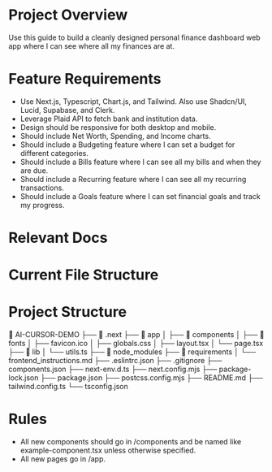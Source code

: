 # Project Overview
Use this guide to build a cleanly designed personal finance dashboard web app where I can see where all my finances are at.

# Feature Requirements
- Use Next.js, Typescript, Chart.js, and Tailwind. Also use Shadcn/UI, Lucid, Supabase, and Clerk.
- Leverage Plaid API to fetch bank and institution data.
- Design should be responsive for both desktop and mobile.
- Should include Net Worth, Spending, and Income charts.
- Should include a Budgeting feature where I can set a budget for different categories.
- Should include a Bills feature where I can see all my bills and when they are due.
- Should include a Recurring feature where I can see all my recurring transactions.
- Should include a Goals feature where I can set financial goals and track my progress.

# Relevant Docs

# Current File Structure

# Project Structure
📁 AI-CURSOR-DEMO
├── 📁 .next
├── 📁 app
│ ├── 📁 components
│ ├── 📁 fonts
│ ├── favicon.ico
│ ├── globals.css
│ ├── layout.tsx
│ └── page.tsx
├── 📁 lib
│ └── utils.ts
├── 📁 node_modules
├── 📁 requirements
│ └── frontend_instructions.md
├── .eslintrc.json
├── .gitignore
├── components.json
├── next-env.d.ts
├── next.config.mjs
├── package-lock.json
├── package.json
├── postcss.config.mjs
├── README.md
├── tailwind.config.ts
└── tsconfig.json

# Rules
- All new components should go in /components and be named like example-component.tsx unless otherwise specified.
- All new pages go in /app.
